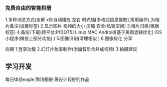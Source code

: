 ### 免费自由的智能相册
1.多种浏览方式(全屏 x秒自动播放 左右 时光轴[多格式信息提取],常用操作),为相片备注(设置标签)
2.显示图片 视频的大小 压缩 安全(私密空间)
3.相片归类(根据标签)
4.备份/下载(跨平台:PC[QT5] Linux MAC Android[基于美颜滤镜优化] IOS 小程序(微信上部分功能) )
5.图像识别(清理相似 )
6.图像优化 分享

后期
1.登录功能
2.幻灯片故事制作(添加音乐合并成视频)
3.拍摄建议

## 学习开发
每日体验eagle 腾讯相册 等设计较好的作品

